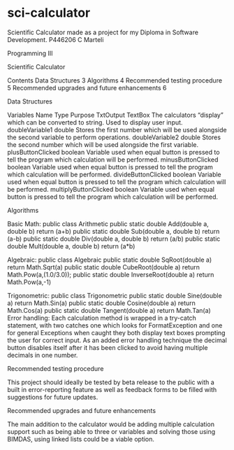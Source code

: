 # sci-calculator
Scientific Calculator made as a project for my Diploma in Software Development.
P446206
C Marteli

Programming III

Scientific Calculator


Contents
Data Structures	3
Algorithms	4
Recommended testing procedure	5
Recommended upgrades and future enhancements	6




Data Structures

Variables
Name	Type	Purpose
TxtOutput	TextBox	The calculators “display” which can be converted to string. Used to display user input.
doubleVariable1	double	Stores the first number which will be used alongside the second variable to perform operations.
doubleVariable2	double	Stores the second number which will be used alongside the first variable.
plusButtonClicked	boolean	Variable used when equal button is pressed to tell the program which calculation will be performed.
minusButtonClicked	boolean	Variable used when equal button is pressed to tell the program which calculation will be performed.
divideButtonClicked	boolean	Variable used when equal button is pressed to tell the program which calculation will be performed.
multiplyButtonClicked	boolean	Variable used when equal button is pressed to tell the program which calculation will be performed.
		





Algorithms

Basic Math:
public class Arithmetic
	public static double Add(double a, double b)
		return (a+b)
	public static double Sub(double a, double b)
		return (a-b)
	public static double Div(double a, double b)
		return (a/b)
	public static double Mult(double a, double b)
		return (a*b)

Algebraic:
public class Algebraic
public static double SqRoot(double a)
		return Math.Sqrt(a)
public static double CubeRoot(double a)
		return Math.Pow(a,(1.0/3.0));
public static double InverseRoot(double a)
		return Math.Pow(a,-1)

Trigonometric:
public class Trigonometric 
	public static double Sine(double a)
		return Math.Sin(a)
	public static double Cosine(double a)
		return Math.Cos(a)
	public static double Tangent(double a)
		return Math.Tan(a)
 
Error handling:
Each calculation method is wrapped in a try-catch statement, with two catches one which looks for FormatException and one for general Exceptions when caught they both display text boxes prompting the user for correct input. As an added error handling technique the decimal button disables itself after it has been clicked to avoid having multiple decimals in one number.
		 
Recommended testing procedure

This project should ideally be tested by beta release to the public with a built in error-reporting feature as well as feedback forms to be filled with suggestions for future updates.


Recommended upgrades and future enhancements

The main addition to the calculator would be adding multiple calculation support such as being able to three or variables and solving those using BIMDAS, using linked lists could be a viable option.
